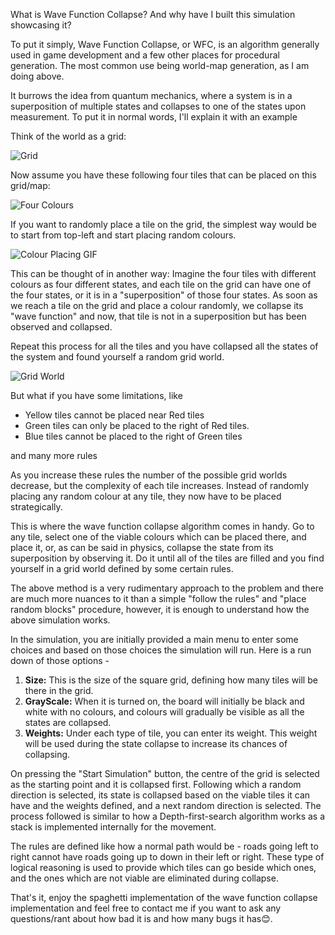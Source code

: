 What is Wave Function Collapse? And why have I built this simulation showcasing it?


To put it simply, Wave Function Collapse, or WFC, is an algorithm generally used in game development and a few other places for procedural generation. The most common use being world-map generation, as I am doing above.

It burrows the idea from quantum mechanics, where a system is in a superposition of multiple states and collapses to one of the states upon measurement. To put it in normal words, I'll explain it with an example 

Think of the world as a grid:

![Grid](https://i.ibb.co/tPNV3Pc1/Grid-1o-X10.png)

Now assume you have these following four tiles that can be placed on this grid/map:

![Four Colours](https://i.ibb.co/vC6rT28p/Four-Colours.png)

If you want to randomly place a tile on the grid, the simplest way would be to start from top-left and start placing random colours.

![Colour Placing GIF](https://i.ibb.co/9Kfs15z/WFC-Selection.gif)

This can be thought of in another way: Imagine the four tiles with different colours as four different states, and each tile on the grid can have one of the four states, or it is in a "superposition" of those four states. As soon as we reach a tile on the grid and place a colour randomly, we collapse its "wave function" and now, that tile is not in a superposition but has been observed and collapsed.

Repeat this process for all the tiles and you have collapsed all the states of the system and found yourself a random grid world.

![Grid World](https://i.ibb.co/mCs92Z1B/Grid-Filled.png)

But what if you have some limitations, like
* Yellow tiles cannot be placed near Red tiles
* Green tiles can only be placed to the right of Red tiles.
* Blue tiles cannot be placed to the right of Green tiles

and many more rules

As you increase these rules the number of the possible grid worlds decrease, but the complexity of each tile increases. Instead of randomly placing any random colour at any tile, they now have to be placed strategically.

This is where the wave function collapse algorithm comes in handy. Go to any tile, select one of the viable colours which can be placed there, and place it, or, as can be said in physics, collapse the state from its superposition by observing it. Do it until all of the tiles are filled and you find yourself in a grid world defined by some certain rules.

The above method is a very rudimentary approach to the problem and there are much more nuances to it than a simple "follow the rules" and "place random blocks" procedure, however, it is enough to understand how the above simulation works.

In the simulation, you are initially provided a main menu to enter some choices and based on those choices the simulation will run. Here is a run down of those options - 
1. **Size:** This is the size of the square grid, defining how many tiles will be there in the grid.
2. **GrayScale:** When it is turned on, the board will initially be black and white with no colours, and colours will gradually be visible as all the states are collapsed.
3. **Weights:** Under each type of tile, you can enter its weight. This weight will be used during the state collapse to increase its chances of collapsing.

On pressing the "Start Simulation" button, the centre of the grid is selected as the starting point and it is collapsed first. Following which a random direction is selected, its state is collapsed based on the viable tiles it can have and the weights defined, and a next random direction is selected. The process followed is similar to how a Depth-first-search algorithm works as a stack is implemented internally for the movement.

The rules are defined like how a normal path would be - roads going left to right cannot have roads going up to down in their left or right. These type of logical reasoning is used to provide which tiles can go beside which ones, and the ones which are not viable are eliminated during collapse.

That's it, enjoy the spaghetti implementation of the wave function collapse implementation and feel free to contact me if you want to ask any questions/rant about how bad it is and how many bugs it has😊.